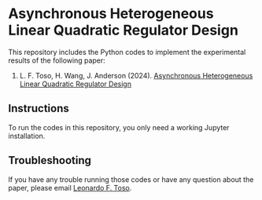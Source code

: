 # Asynchronous Heterogeneous Linear Quadratic Regulator Design

This repository includes the Python codes to implement the experimental results of the following paper:

1) L. F. Toso, H. Wang, J. Anderson (2024). [Asynchronous Heterogeneous Linear Quadratic Regulator Design](https://github.com/jd-anderson/AsyncLQR/blob/main/Asynchronous%20LQR%20Design.pdf)

## Instructions

To run the codes in this repository, you only need a working Jupyter installation.

## Troubleshooting

If you have any trouble running those codes or have any question about the paper, please email [Leonardo F. Toso](mailto:lt2879@columbia.edu).
